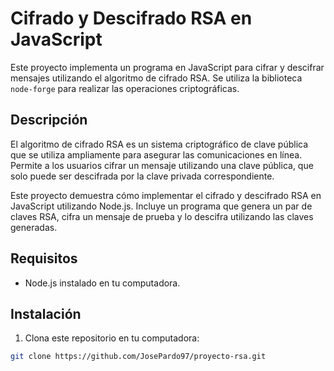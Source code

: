# Cifrado y Descifrado RSA en JavaScript

Este proyecto implementa un programa en JavaScript para cifrar y descifrar mensajes utilizando el algoritmo de cifrado RSA. Se utiliza la biblioteca `node-forge` para realizar las operaciones criptográficas.

## Descripción

El algoritmo de cifrado RSA es un sistema criptográfico de clave pública que se utiliza ampliamente para asegurar las comunicaciones en línea. Permite a los usuarios cifrar un mensaje utilizando una clave pública, que solo puede ser descifrada por la clave privada correspondiente.

Este proyecto demuestra cómo implementar el cifrado y descifrado RSA en JavaScript utilizando Node.js. Incluye un programa que genera un par de claves RSA, cifra un mensaje de prueba y lo descifra utilizando las claves generadas.

## Requisitos

- Node.js instalado en tu computadora.

## Instalación

1. Clona este repositorio en tu computadora:

```bash
git clone https://github.com/JosePardo97/proyecto-rsa.git
